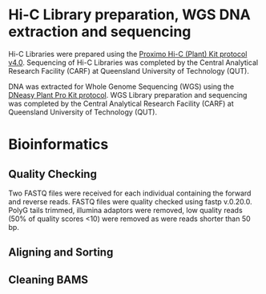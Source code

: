 # Hi-C Library preparation, WGS DNA extraction and sequencing
Hi-C Libraries were prepared using the [Proximo Hi-C (Plant) Kit protocol v4.0](https://github.com/KathleenMcLay/Honours_research_project/blob/main/Laboratory/Proximo_Hi-C_Plant_Kit_Protocol_v4.0_20210208.pdf). 
Sequencing of Hi-C Libraries was completed by the Central Analytical Research Facility (CARF) at Queensland University of Technology (QUT).

DNA was extracted for Whole Genome Sequencing (WGS) using the [DNeasy Plant Pro Kit protocol](https://github.com/KathleenMcLay/Honours_research_project/blob/main/Laboratory/DNeasy%20Plant%20Pro%20Kit%20Protocol.pdf).
WGS Library preparation and sequencing was completed by the Central Analytical Research Facility (CARF) at Queensland University of Technology (QUT).

# Bioinformatics  

## Quality Checking 

Two FASTQ files were received for each individual containing the forward and reverse reads. FASTQ files were quality checked using fastp v.0.20.0. PolyG tails trimmed, illumina adaptors were removed, low quality reads (50% of quality scores <10) were removed as were reads shorter than 50 bp. 

## Aligning and Sorting 

## Cleaning BAMS
